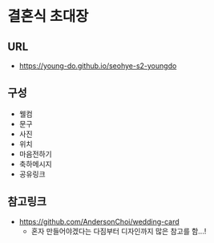 # 결혼식 초대장

## URL

- https://young-do.github.io/seohye-s2-youngdo

## 구성

- 웰컴
- 문구
- 사진
- 위치
- 마음전하기
- 축하메시지
- 공유링크

## 참고링크

- https://github.com/AndersonChoi/wedding-card
  - 혼자 만들어야겠다는 다짐부터 디자인까지 많은 참고를 함...!
